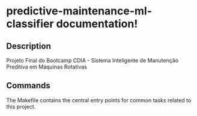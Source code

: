 # predictive-maintenance-ml-classifier documentation!

## Description

Projeto Final do Bootcamp CDIA - Sistema Inteligente de Manutenção Preditiva em Máquinas Rotativas

## Commands

The Makefile contains the central entry points for common tasks related to this project.

